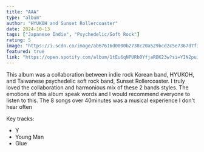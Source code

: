 ```yaml
---
title: "AAA"
type: "album"
author: "HYUKOH and Sunset Rollercoaster"
date: 2024-10-13
tags: ["Japanese Indie", "Psychedelic/Soft Rock"]
rating: 5
image: "https://i.scdn.co/image/ab67616d0000b2738c20a529bcd2c5e7367d7f3a"
featured: true
link: "https://open.spotify.com/album/1tEu6qNPURb0YfjaRDK23w?si=YIN2puJSRSKWwrgWAEOPUQ"
---
```


This album was a collaboration between indie rock Korean band, HYUKOH, and Taiwanese psychedelic soft rock band, Sunset Rollercoaster. I truly loved the collaboration and harmonious mix of these 2 bands styles. The emotions of this album speak words and I would recommend everyone to listen to this. The 8 songs over 40minutes was a musical experience I don't hear often

Key tracks:
- Y
- Young Man
- Glue